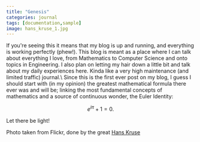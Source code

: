 ```yaml
---
title: "Genesis"
categories: journal
tags: [documentation,sample]
image: hans_kruse_1.jpg
---
```


If you're seeing this it means that my blog is up and running, and everything is working perfectly (phew!).
This blog is meant as a place where I can talk about everything I love,
from Mathematics to Computer Science and onto topics in Engineering. I also plan on letting my hair down a little bit and talk about my daily experiences here. Kinda like a very high maintenance (and limited traffic) journal.\\
Since this is the first ever post on my blog, I guess I should start with
(in my opinion) the greatest mathematical formula there ever was and will be; linking the most fundamental concepts of mathematics and a source of continuous wonder, the Euler Identity:

$$e^{i\pi} + 1 = 0.$$

Let there be light!

Photo taken from Flickr, done by the great [Hans Kruse](https://www.hanskrusephotography.com/)